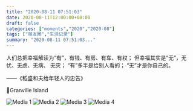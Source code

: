 ```yaml
---
title: "2020-08-11 07:51:03"
date: 2020-08-11T12:00:00+08:00
draft: false
categories: ["moments","2020","2020-08"]
tags: ["朋友圈","生活记录"]
summary: "2020-08-11 07:51:03..."
---
```


人们总把幸福解读为“有”，有钱、有房、有车、有权；
但幸福其实是“无”，无忧、无虑、无病、 无灾；
“有”多半是给别人看的；
“无”才是你自己的。

——《稻盛和夫给年轻人的忠告》 ​

📍Granville Island

![Media 1](/Moments/photos/2020-08-11/202008110751030.jpg)
![Media 2](/Moments/photos/2020-08-11/202008110751031.jpg)
![Media 3](/Moments/photos/2020-08-11/202008110751032.jpg)
![Media 4](/Moments/photos/2020-08-11/202008110751033.jpg)

